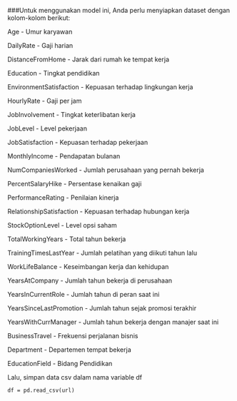 ###Untuk menggunakan model ini, Anda perlu menyiapkan dataset dengan kolom-kolom berikut:

Age - Umur karyawan

DailyRate - Gaji harian

DistanceFromHome - Jarak dari rumah ke tempat kerja

Education - Tingkat pendidikan

EnvironmentSatisfaction - Kepuasan terhadap lingkungan kerja

HourlyRate - Gaji per jam

JobInvolvement - Tingkat keterlibatan kerja

JobLevel - Level pekerjaan

JobSatisfaction - Kepuasan terhadap pekerjaan

MonthlyIncome - Pendapatan bulanan

NumCompaniesWorked - Jumlah perusahaan yang pernah bekerja

PercentSalaryHike - Persentase kenaikan gaji

PerformanceRating - Penilaian kinerja

RelationshipSatisfaction - Kepuasan terhadap hubungan kerja

StockOptionLevel - Level opsi saham

TotalWorkingYears - Total tahun bekerja

TrainingTimesLastYear - Jumlah pelatihan yang diikuti tahun lalu

WorkLifeBalance - Keseimbangan kerja dan kehidupan

YearsAtCompany - Jumlah tahun bekerja di perusahaan

YearsInCurrentRole - Jumlah tahun di peran saat ini

YearsSinceLastPromotion - Jumlah tahun sejak promosi terakhir

YearsWithCurrManager - Jumlah tahun bekerja dengan manajer saat ini

BusinessTravel - Frekuensi perjalanan bisnis

Department - Departemen tempat bekerja

EducationField - Bidang Pendidikan

Lalu, simpan data csv dalam nama variable df
```
df = pd.read_csv(url)
```
